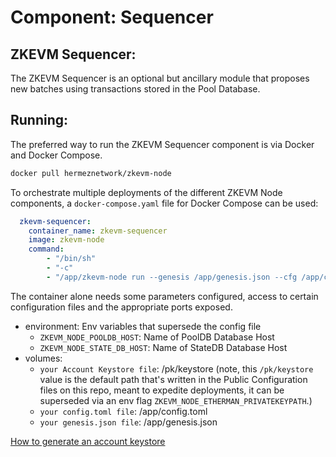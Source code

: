 # Component: Sequencer

## ZKEVM Sequencer:

The ZKEVM Sequencer is an optional but ancillary module that proposes new batches using transactions stored in the Pool Database.

## Running:

The preferred way to run the ZKEVM Sequencer component is via Docker and Docker Compose.

```bash
docker pull hermeznetwork/zkevm-node
```

To orchestrate multiple deployments of the different ZKEVM Node components, a `docker-compose.yaml` file for Docker Compose can be used:

```yaml
  zkevm-sequencer:
    container_name: zkevm-sequencer
    image: zkevm-node
    command:
        - "/bin/sh"
        - "-c"
        - "/app/zkevm-node run --genesis /app/genesis.json --cfg /app/config.toml --components sequencer"
```

The container alone needs some parameters configured, access to certain configuration files and the appropriate ports exposed.

- environment: Env variables that supersede the config file
    - `ZKEVM_NODE_POOLDB_HOST`: Name of PoolDB Database Host
    - `ZKEVM_NODE_STATE_DB_HOST`: Name of StateDB Database Host
- volumes:
    - `your Account Keystore file`: /pk/keystore (note, this `/pk/keystore` value is the default path that's written in the Public Configuration files on this repo, meant to expedite deployments, it can be superseded via an env flag `ZKEVM_NODE_ETHERMAN_PRIVATEKEYPATH`.)
    - `your config.toml file`: /app/config.toml
    - `your genesis.json file`: /app/genesis.json

[How to generate an account keystore](./account_keystore.md)
